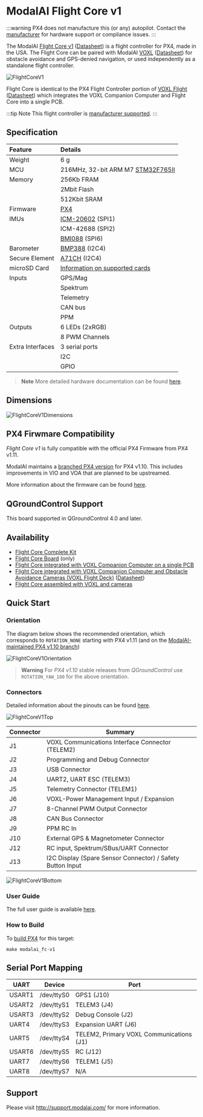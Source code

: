 # ModalAI Flight Core v1

:::warning
PX4 does not manufacture this (or any) autopilot.
Contact the [manufacturer](https://forum.modalai.com/) for hardware support or compliance issues.
:::

The ModalAI [Flight Core v1](https://modalai.com/flight-core) ([Datasheet](https://docs.modalai.com/flight-core-datasheet)) is a flight controller for PX4, made in the USA.
The Flight Core can be paired with ModalAI [VOXL](https://modalai.com/voxl) ([Datasheet](https://docs.modalai.com/voxl-datasheet/)) for obstacle avoidance and GPS-denied navigation, or used independently as a standalone flight controller.

![FlightCoreV1](../../assets/flight_controller/modalai/fc_v1/main.jpg)

Flight Core is identical to the PX4 Flight Controller portion of [VOXL Flight](https://www.modalai.com/voxl-flight) ([Datasheet](https://docs.modalai.com/voxl-flight-datasheet/)) which integrates the VOXL Companion Computer and Flight Core into a single PCB.

:::tip Note
This flight controller is [manufacturer supported](../flight_controller/autopilot_manufacturer_supported.md).
:::


## Specification

| Feature          | Details |
|:--------         |:------- |
| Weight           | 6 g     |
| MCU              | 216MHz, 32-bit ARM M7 [STM32F765II](https://www.st.com/en/microcontrollers-microprocessors/stm32f765ii.html) |
| Memory           | 256Kb FRAM   |
|                  | 2Mbit Flash  |
|                  | 512Kbit SRAM |
| Firmware         | [PX4](https://github.com/PX4/PX4-Autopilot/tree/master/boards/modalai/fc-v1) |
| IMUs             | [ICM-20602](https://www.invensense.com/products/motion-tracking/6-axis/icm-20602/) (SPI1) |
|                  | ICM-42688 (SPI2) |
|                  | [BMI088](https://www.bosch-sensortec.com/bst/products/all_products/bmi088_1) (SPI6) |
| Barometer        | [BMP388](https://www.bosch-sensortec.com/bst/products/all_products/bmp388) (I2C4) |
| Secure Element   | [A71CH](https://www.nxp.com/products/security-and-authentication/authentication/plug-and-trust-the-fast-easy-way-to-deploy-secure-iot-connections:A71CH) (I2C4) |
| microSD Card     | [Information on supported cards](../dev_log/logging.md#sd-cards) |
| Inputs           | GPS/Mag |
|                  | Spektrum |
|                  | Telemetry |
|                  | CAN bus   |
|                  | PPM    |
| Outputs          | 6 LEDs (2xRGB) |
|                  | 8 PWM Channels |
| Extra Interfaces | 3 serial ports |
|                  | I2C |
|                  | GPIO |

> **Note** More detailed hardware documentation can be found [here](https://docs.modalai.com/flight-core-datasheet/).

## Dimensions

![FlightCoreV1Dimensions](../../assets/flight_controller/modalai/fc_v1/dimensions.png)


## PX4 Firwmare Compatibility

*Flight Core v1* is fully compatible with the official PX4 Firmware from PX4 v1.11.

ModalAI maintains a [branched PX4 version](https://github.com/modalai/px4-firmware/tree/modalai-1.10) for PX4 v1.10.
This includes improvements in VIO and VOA that are planned to be upstreamed.

More information about the firmware can be found [here](https://docs.modalai.com/flight-core-firmware/).

## QGroundControl Support

This board supported in QGroundControl 4.0 and later.

## Availability

- [Flight Core Complete Kit](https://modalai.com/flight-core)
- [Flight Core Board](https://shop.modalai.com/products/flight-core-pcb-only) (only)
- [Flight Core integrated with VOXL Companion Computer on a single PCB](https://modalai.com/flight-core)
- [Flight Core integrated with VOXL Companion Computer and Obstacle Avoidance Cameras (VOXL Flight Deck)](https://modalai.com/flight-deck) ([Datasheet](https://docs.modalai.com/voxl-flight-deck-platform-datasheet/))
- [Flight Core assembled with VOXL and cameras](https://shop.modalai.com/products/voxl-flight-deck-r1)

## Quick Start

### Orientation

The diagram below shows the recommended orientation, which corresponds to `ROTATION_NONE` starting with PX4 v1.11 (and on the [ModalAI-maintained PX4 v1.10 branch](https://github.com/modalai/px4-firmware/tree/modalai-1.10))

![FlightCoreV1Orientation](../../assets/flight_controller/modalai/fc_v1/orientation.png)

> **Warning** For *PX4 v1.10* stable releases from *QGroundControl* use `ROTATION_YAW_180` for the above orientation.

### Connectors

Detailed information about the pinouts can be found [here](https://docs.modalai.com/flight-core-datasheet-connectors).

![FlightCoreV1Top](../../assets/flight_controller/modalai/fc_v1/top.png)

| Connector | Summary |
| --- | --- |
| J1  | VOXL Communications Interface Connector (TELEM2) |
| J2  | Programming and Debug Connector |
| J3  | USB Connector |
| J4  | UART2, UART ESC (TELEM3) |
| J5  | Telemetry Connector (TELEM1) |
| J6  | VOXL-Power Management Input / Expansion |
| J7  | 8-Channel PWM Output Connector |
| J8  | CAN Bus Connector |
| J9  | PPM RC In |
| J10  | External GPS & Magnetometer Connector |
| J12  | RC input, Spektrum/SBus/UART Connector |
| J13  | I2C Display (Spare Sensor Connector) / Safety Button Input |

![FlightCoreV1Bottom](../../assets/flight_controller/modalai/fc_v1/bottom.png)

### User Guide

The full user guide is available [here](https://docs.modalai.com/flight-core-manual/).


### How to Build

To [build PX4](../dev_setup/building_px4.md) for this target:

```
make modalai_fc-v1
```

## Serial Port Mapping

UART | Device | Port
--- | --- | ---
USART1 | /dev/ttyS0 | GPS1 (J10)
USART2 | /dev/ttyS1 | TELEM3 (J4)
USART3 | /dev/ttyS2 | Debug Console (J2)
UART4 | /dev/ttyS3 | Expansion UART (J6)
UART5 | /dev/ttyS4 | TELEM2, Primary VOXL Communications (J1)
USART6 | /dev/ttyS5 | RC (J12)
UART7 | /dev/ttyS6 | TELEM1 (J5)
UART8 | /dev/ttyS7 | N/A


## Support

Please visit http://support.modalai.com/ for more information.
